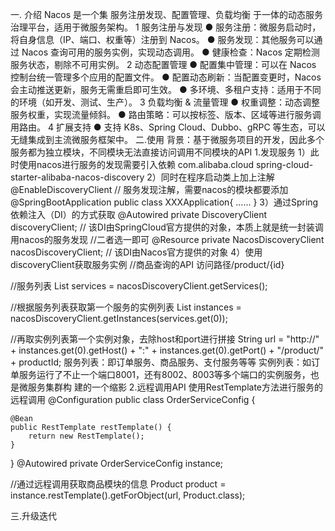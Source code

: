 一. 介绍
Nacos 是一个集 服务注册发现、配置管理、负载均衡 于一体的动态服务治理平台，适用于微服务架构。
1 服务注册与发现
● 服务注册：微服务启动时，将自身信息（IP、端口、权重等）注册到 Nacos。
● 服务发现：其他服务可以通过 Nacos 查询可用的服务实例，实现动态调用。
● 健康检查：Nacos 定期检测服务状态，剔除不可用实例。
2 动态配置管理
● 配置集中管理：可以在 Nacos 控制台统一管理多个应用的配置文件。
● 配置动态刷新：当配置变更时，Nacos 会主动推送更新，服务无需重启即可生效。
● 多环境、多租户支持：适用于不同的环境（如开发、测试、生产）。
3 负载均衡 & 流量管理
● 权重调整：动态调整服务权重，实现流量倾斜。
● 路由策略：可以按标签、版本、区域等进行服务调用路由。
4 扩展支持
● 支持 K8s、Spring Cloud、Dubbo、gRPC 等生态，可以无缝集成到主流微服务框架中。
二.使用
背景：基于微服务项目的开发，因此多个服务都为独立模块，不同模块无法直接访问调用不同模块的API
1.发现服务
1）此时使用nacos进行服务的发现需要引入依赖
<dependency>
    <groupId>com.alibaba.cloud</groupId>
    <artifactId>spring-cloud-starter-alibaba-nacos-discovery</artifactId>
</dependency>
2）同时在程序启动类上加上注解
@EnableDiscoveryClient // 服务发现注解，需要nacos的模块都要添加
@SpringBootApplication
public class XXXApplication{
    ......
}
 3）通过Spring依赖注入（DI）的方式获取
@Autowired
private DiscoveryClient discoveryClient;
// 该DI由SpringCloud官方提供的对象，本质上就是统一封装调用nacos的服务发现
//二者选一即可
@Resource
private NacosDiscoveryClient nacosDiscoveryClient;
// 该DI由Nacos官方提供的对象
 4）使用discoveryClient获取服务实例
//商品查询的API 访问路径/product/{id}

//服务列表
List<String> services = nacosDiscoveryClient.getServices();

//根据服务列表获取第一个服务的实例列表
List<ServiceInstance> instances = nacosDiscoveryClient.getInstances(services.get(0));

//再取实例列表第一个实例对象，去除host和port进行拼接
String url = "http://" + instances.get(0).getHost() + ":" + instances.get(0).getPort() + "/product/" + productId;
 服务列表：即订单服务、商品服务、支付服务等等
 实例列表：如订单服务运行了不止一个端口8001，还有8002、8003等多个端口的实例服务，也是微服务集群构  建的一个缩影
2.远程调用API
使用RestTemplate方法进行服务的远程调用
@Configuration
public class OrderServiceConfig {

    @Bean
    public RestTemplate restTemplate() {
        return new RestTemplate();
    }
}
@Autowired
private OrderServiceConfig instance;

//通过远程调用获取商品模块的信息
Product product = instance.restTemplate().getForObject(url, Product.class);

三.升级迭代
